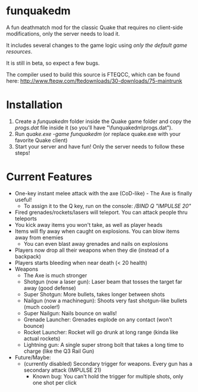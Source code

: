 funquakedm
==========

A fun deathmatch mod for the classic Quake that requires no client-side modifications, only the server needs to load it.

It includes several changes to the game logic using *only the default game resources*.

It is still in beta, so expect a few bugs.

The compiler used to build this source is FTEQCC, which can be found here: http://www.fteqw.com/ftedownloads/30-downloads/75-maintrunk

Installation
============
  1. Create a *funquakedm* folder inside the Quake game folder and copy the *progs.dat* file inside it (so you'll have "<quake dir>\funquakedm\progs.dat").
  2. Run *quake.exe -game funquakedm* (or replace quake.exe with your favorite Quake client)
  3. Start your server and have fun! Only the server needs to follow these steps!

Current Features
================
 * One-key instant melee attack with the axe (CoD-like) - The Axe is finally useful!
    * To assign it to the Q key, run on the console: */BIND Q "IMPULSE 20"*
 * Fired grenades/rockets/lasers will teleport. You can attack people thru teleports
 * You kick away items you won't take, as well as player heads
 * Items will fly away when caught on explosions. You can blow items away from enemies
   * You can even blast away grenades and nails on explosions
 * Players now drop all their weapons when they die (instead of a backpack)
 * Players starts bleeding when near death (< 20 health)
 * Weapons
   * The Axe is much stronger
   * Shotgun (now a laser gun): Laser beam that tosses the target far away (good defense)
   * Super Shotgun: More bullets, takes longer between shots
   * Nailgun (now a machinegun): Shoots very fast shotgun-like bullets (much cooler!)
   * Super Nailgun: Nails bounce on walls!
   * Grenade Launcher: Grenades explode on any contact (won't bounce)
   * Rocket Launcher: Rocket will go drunk at long range (kinda like actual rockets)
   * Lightning gun: A single super strong bolt that takes a long time to charge (like the Q3 Rail Gun)
 * Future/Maybe:
    * (currently disabled) Secondary trigger for weapons. Every gun has a secondary attack (IMPULSE 21)
       * Known bug: You can't hold the trigger for multiple shots, only one shot per click
